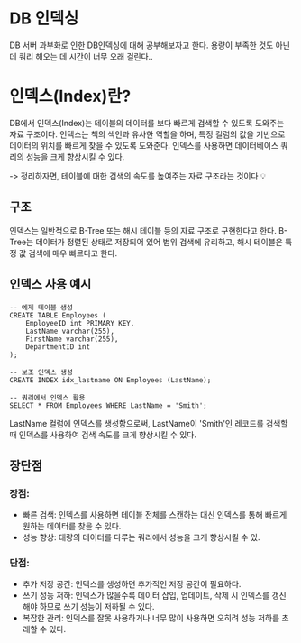 # DB 인덱싱

DB 서버 과부화로 인한 DB인덱싱에 대해 공부해보자고 한다. 용량이 부족한 것도 아닌데 쿼리 해오는 데 시간이 너무 오래 걸린다..

# 인덱스(Index)란?

DB에서 인덱스(Index)는 테이블의 데이터를 보다 빠르게 검색할 수 있도록 도와주는 자료 구조이다. 인덱스는 책의 색인과 유사한 역할을 하며, 특정 컬럼의 값을 기반으로 데이터의 위치를 빠르게 찾을 수 있도록 도와준다. 인덱스를 사용하면 데이터베이스 쿼리의 성능을 크게 향상시킬 수 있다.

-> 정리하자면, 테이블에 대한 검색의 속도를 높여주는 자료 구조라는 것이다 💡

## 구조

인덱스는 일반적으로 B-Tree 또는 해시 테이블 등의 자료 구조로 구현한다고 한다. B-Tree는 데이터가 정렬된 상태로 저장되어 있어 범위 검색에 유리하고, 해시 테이블은 특정 값 검색에 매우 빠르다고 한다.

## 인덱스 사용 예시

```
-- 예제 테이블 생성
CREATE TABLE Employees (
    EmployeeID int PRIMARY KEY,
    LastName varchar(255),
    FirstName varchar(255),
    DepartmentID int
);

-- 보조 인덱스 생성
CREATE INDEX idx_lastname ON Employees (LastName);

-- 쿼리에서 인덱스 활용
SELECT * FROM Employees WHERE LastName = 'Smith';

```

LastName 컬럼에 인덱스를 생성함으로써, LastName이 'Smith'인 레코드를 검색할 때 인덱스를 사용하여 검색 속도를 크게 향상시킬 수 있다.

## 장단점

### 장점:

- 빠른 검색: 인덱스를 사용하면 테이블 전체를 스캔하는 대신 인덱스를 통해 빠르게 원하는 데이터를 찾을 수 있다.
- 성능 향상: 대량의 데이터를 다루는 쿼리에서 성능을 크게 향상시킬 수 있.

### 단점:

- 추가 저장 공간: 인덱스를 생성하면 추가적인 저장 공간이 필요하다.
- 쓰기 성능 저하: 인덱스가 많을수록 데이터 삽입, 업데이트, 삭제 시 인덱스를 갱신해야 하므로 쓰기 성능이 저하될 수 있다.
- 복잡한 관리: 인덱스를 잘못 사용하거나 너무 많이 사용하면 오히려 성능 저하를 초래할 수 있다.
